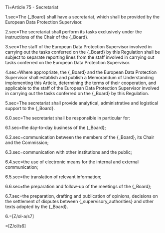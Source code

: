 Ti=Article 75 - Secretariat

1.sec=The {_Board} shall have a secretariat, which shall be provided by the European Data Protection Supervisor.

2.sec=The secretariat shall perform its tasks exclusively under the instructions of the Chair of the {_Board}.

3.sec=The staff of the European Data Protection Supervisor involved in carrying out the tasks conferred on the {_Board} by this Regulation shall be subject to separate reporting lines from the staff involved in carrying out tasks conferred on the European Data Protection Supervisor.

4.sec=Where appropriate, the {_Board} and the European Data Protection Supervisor shall establish and publish a Memorandum of Understanding implementing this Article, determining the terms of their cooperation, and applicable to the staff of the European Data Protection Supervisor involved in carrying out the tasks conferred on the {_Board} by this Regulation.

5.sec=The secretariat shall provide analytical, administrative and logistical support to the {_Board}.

6.0.sec=The secretariat shall be responsible in particular for:

6.1.sec=the day-to-day business of the {_Board};

6.2.sec=communication between the members of the {_Board}, its Chair and the Commission;

6.3.sec=communication with other institutions and the public;

6.4.sec=the use of electronic means for the internal and external communication;

6.5.sec=the translation of relevant information;

6.6.sec=the preparation and follow-up of the meetings of the {_Board};

6.7.sec=the preparation, drafting and publication of opinions, decisions on the settlement of disputes between {_supervisory_authorities} and other texts adopted by the {_Board}.

6.=[Z/ol-a/s7]

=[Z/ol/s6]

